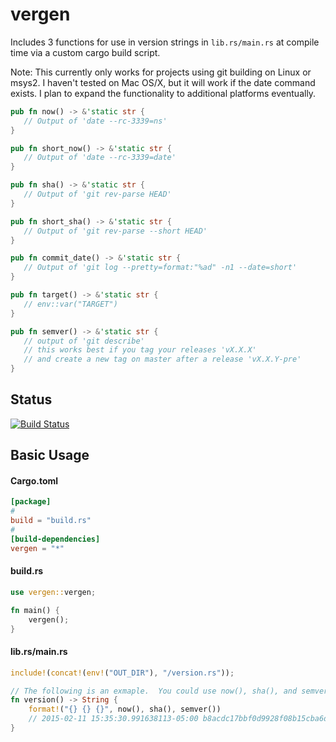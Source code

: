 # vergen
Includes 3 functions for use in version strings in ```lib.rs/main.rs``` at compile time via a custom cargo build script.

Note:  This currently only works for projects using git building on Linux or msys2.  I haven't tested on Mac OS/X, but it will work if the date command exists.  I plan to expand the functionality to additional platforms eventually.

```rust
pub fn now() -> &'static str {
   // Output of 'date --rc-3339=ns'
}

pub fn short_now() -> &'static str {
   // Output of 'date --rc-3339=date'
}

pub fn sha() -> &'static str {
   // Output of 'git rev-parse HEAD'
}

pub fn short_sha() -> &'static str {
   // Output of 'git rev-parse --short HEAD'
}

pub fn commit_date() -> &'static str {
   // Output of 'git log --pretty=format:"%ad" -n1 --date=short'
}

pub fn target() -> &'static str {
   // env::var("TARGET")
}

pub fn semver() -> &'static str {
   // output of 'git describe'
   // this works best if you tag your releases 'vX.X.X'
   // and create a new tag on master after a release 'vX.X.Y-pre'
}
```

## Status
[![Build Status](https://travis-ci.org/rustyhorde/vergen.svg?branch=0.0.16)](https://travis-ci.org/rustyhorde/vergen)

## Basic Usage
#### Cargo.toml
```toml
[package]
#
build = "build.rs"
#
[build-dependencies]
vergen = "*"
```
#### build.rs
```rust
use vergen::vergen;

fn main() {
    vergen();
}
```
#### lib.rs/main.rs
```rust
include!(concat!(env!("OUT_DIR"), "/version.rs"));

// The following is an exmaple.  You could use now(), sha(), and semver() however you want.
fn version() -> String {
    format!("{} {} {}", now(), sha(), semver())
    // 2015-02-11 15:35:30.991638113-05:00 b8acdc17bbf0d9928f08b15cba6d3b659770a624 rh v0.0.1-pre-21-gb8acdc1
}
```
